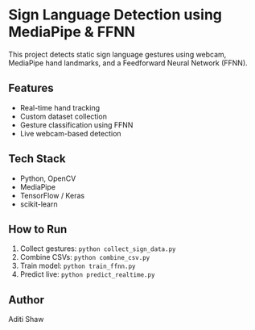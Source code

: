 # Sign Language Detection using MediaPipe & FFNN

This project detects static sign language gestures using webcam, MediaPipe hand landmarks, and a Feedforward Neural Network (FFNN).

## Features
- Real-time hand tracking
- Custom dataset collection
- Gesture classification using FFNN
- Live webcam-based detection

## Tech Stack
- Python, OpenCV
- MediaPipe
- TensorFlow / Keras
- scikit-learn

## How to Run
1. Collect gestures: `python collect_sign_data.py`
2. Combine CSVs: `python combine_csv.py`
3. Train model: `python train_ffnn.py`
4. Predict live: `python predict_realtime.py`

## Author
Aditi Shaw
